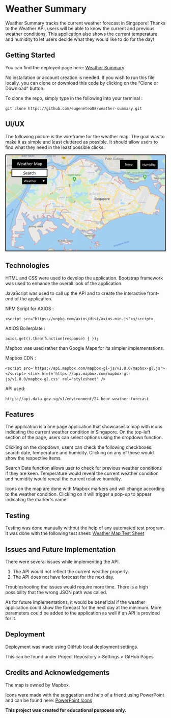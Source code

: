 # Weather Summary

Weather Summary tracks the current weather forecast in Singapore! Thanks to the Weather API, users will be able to know the current and previous weather conditions. This application also shows the current temperature and humidity to let users decide what they would like to do for the day!

## Getting Started

You can find the deployed page here: [Weather Summary](https://eugeneteo88.github.io/weather-summary/)

No installation or account creation is needed. If you wish to run this file locally, you can clone or download this code by clicking on the “Clone or Download” button. 

To clone the repo, simply type in the following into your terminal :

`git clone https://github.com/eugeneteo88/weather-summary.git`

## UI/UX

The following picture is the wireframe for the weather map. The goal was to make it as simple and least cluttered as possible. It should allow users to find what they need in the least possible clicks.

![wireframe-image](wireframes/weather-summary-wireframe.png)

## Technologies

HTML and CSS were used to develop the application. Bootstrap framework was used to enhance the overall look of the application. 

JavaScript was used to call up the API and to create the interactive front-end of the application.

NPM Script for AXIOS :

`<script src="https://unpkg.com/axios/dist/axios.min.js"></script>` 

AXIOS Boilerplate :

`axios.get().then(function(response) { });`

Mapbox was used rather than Google Maps for its simpler implementations. 

Mapbox CDN :

`<script src='https://api.mapbox.com/mapbox-gl-js/v1.8.0/mapbox-gl.js'></script> <link href='https://api.mapbox.com/mapbox-gl-js/v1.8.0/mapbox-gl.css' rel='stylesheet' />`

API used: 

`https://api.data.gov.sg/v1/environment/24-hour-weather-forecast`

## Features

The application is a one page application that showcases a map with icons indicating the current weather condition in Singapore. On the top-left section of the page, users can select options using the dropdown function. 

Clicking on the dropdown, users can check the following checkboxes: search date, temperature and humidity. Clicking on any of these would show the respective items. 

Search Date function allows user to check for previous weather conditions if they are keen. Temperature would reveal the current weather condition and humidity would reveal the current relative humidity. 

Icons on the map are done with Mapbox markers and will change according to the weather condition. Clicking on it will trigger a pop-up to appear indicating the marker's name. 

## Testing

Testing was done manually without the help of any automated test program. It was done with the following test sheet: [Weather Map Test Sheet](https://github.com/eugeneteo88/weather-summary/tree/master/wireframes/Testing-Sheet-Weather-Summary.docx)

## Issues and Future Implementation

There were several issues while implementing the API.

1. The API would not reflect the current weather properly. 
2. The API does not have forecast for the next day. 

Troubleshooting the issues would require more time. There is a high possibility that the wrong JSON path was called. 

As for future implementations, it would be beneficial if the weather application could show the forecast for the next day at the minimum. More parameters could be added to the application as well if an API is provided for it. 

## Deployment

Deployment was made using GitHub local deployment settings. 

This can be found under Project Repository > Settings > GitHub Pages

## Credits and Acknowledgements

The map is owned by Mapbox. 

Icons were made with the suggestion and help of a friend using PowerPoint and can be found here: [PowerPoint Icons](https://github.com/eugeneteo88/weather-summary/tree/master/wireframes/Weather-summary-icons.pptx)

**This project was created for educational purposes only.**
